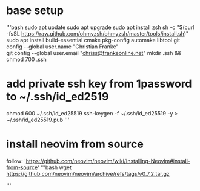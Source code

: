 # base setup
'''bash
sudo apt update
sudo apt upgrade
sudo apt install zsh
sh -c "$(curl -fsSL https://raw.github.com/ohmyzsh/ohmyzsh/master/tools/install.sh)"
sudo apt install build-essential cmake pkg-config automake libtool
git config --global user.name "Christian Franke"    
git config --global user.email "chriss@frankeonline.net"
mkdir .ssh && chmod 700 .ssh
# add private ssh key from 1password to ~/.ssh/id_ed2519
chmod 600 ~/.ssh/id_ed25519
ssh-keygen -f ~/.ssh/id_ed25519 -y > ~/.ssh/id_ed25519.pub 
'''

# install neovim from source
follow: 'https://github.com/neovim/neovim/wiki/Installing-Neovim#install-from-source'
'''bash
wget https://github.com/neovim/neovim/archive/refs/tags/v0.7.2.tar.gz

'''
